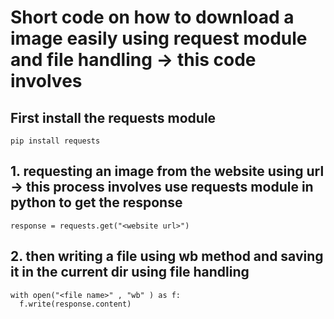 # Short code on how to download a image easily using request module and file handling -> this code involves 
## First install the requests module
```
pip install requests
```
## 1. requesting an image from the website using url -> this process involves use requests module in python to get the response
```
response = requests.get("<website url>")
```
## 2. then writing a file using wb method and saving it in the current dir using file handling
```
with open("<file name>" , "wb" ) as f:
  f.write(response.content)
```
